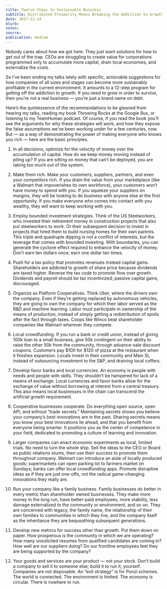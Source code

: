 ```yaml
---
title: Twelve Steps to Sustainable Business
subtitle: Distributed Prosperity Means Breaking the Addiction to Growth, and Circulating Value Throughout Your Marketplace
date: 2017-12-14
blurb:
notes:
source:
publication: medium
---
```


Nobody cares about how we got here. They just want solutions for how to get out of the trap. CEOs are struggling to create value for corporations programmed only to accumulate more capital, drain local economies, and externalize the costs.

So I’ve been ending my talks lately with specific, actionable suggestions for how companies of all sizes and stages can become more sustainably profitable in the current environment. It amounts to a 12-step program for getting off the addiction to growth. If you need to grow in order to survive, then you’re not a real business — you’re just a brand name on debt.

Here’s the quintessence of the recommendations to be gleaned from hearing my talks, reading my book Throwing Rocks at the Google Bus, or listening to my TeamHuman podcast. Of course, if you read the book you’ll see the arguments for why these strategies will work, and how they expose the false assumptions we’ve been working under for a few centuries, now. But — as a way of demonstrating the power of making everyone who knows you rich — here are the basic principles.

1. In all decisions, optimize for the velocity of money over the accumulation of capital. How do we keep money moving instead of piling up? If you are sitting on money that can’t be deployed, you are taking too much out of the system.

2. Make them rich. Make your customers, suppliers, partners, and even your competitors rich. If you drain the value from your marketplace (like a Walmart that impoverishes its own workforce), your customers won’t have money to spend with you. If you squeeze your suppliers on margins, they will be looking to do business with anyone else at the first opportunity. If you make everyone who comes into contact with you wealthy, they will want to keep working with you.

3. Employ bounded investment strategies. Think of the US Steelworkers, who invested their retirement money in construction projects that also put steelworkers to work. Or their subsequent decision to invest in projects that hired them to build nursing homes for their own parents. This triple and quadruple dipping is not a conflict of interests, but the leverage that comes with bounded investing. With boundaries, you can generate the cyclone effect required to enhance the velocity of money. Don’t earn ten dollars once; earn one dollar ten times.

4. Push for a tax policy that promotes revenues instead capital gains. Shareholders are addicted to growth of share price because dividends are taxed higher. Reverse the tax code to promote flow over growth. Dividends and payroll should be tax incentivized; passive capital gains, discouraged.

5. Organize as Platform Cooperatives. Think Uber, where the drivers own the company. Even if they’re getting replaced by autonomous vehicles, they are going to own the company for which their labor served as the R&D and machine learning. Labor must participate in ownership of the means of production, instead of simply getting a redistribution of spoils after the fact through taxes. Coops like Winco beat shareholder companies like Walmart wherever they compete.

6. Local crowdfunding. If you run a bank or credit union, instead of giving 100k loan to a small business, give 50k contingent on their ability to raise the other 50k from the community, through advance-sale discount coupons. Customers pay $100 for $120 of pizza at the restaurant when it finishes expansion. Locals invest in their community and Main St, instead of outsourcing investment to the S&P, and draining local coffers.

7. Develop favor banks and local currencies. An economy is people with needs and people with skills. They shouldn’t be hampered for lack of a means of exchange. Local currencies and favor banks allow for the exchange of value without borrowing at interest from a central treasury. This also means local businesses in the chain can transcend the artificial growth requirement.

8. Cooperative businesses cooperate. Do everything open source, open API, and without “trade secrets.” Maintaining secrets shows you believe your company’s best innovations are in the past. Sharing secrets means you know your best innovations lie ahead, and that you benefit from everyone being smarter. It positions you as the center of competence in your field, dedicated to promoting a culture of learning and innovation.

9. Larger companies can enact economic experiments as local, limited trials. No need to turn the whole ship. Sell the ideas to the CEO or Board as public relations stunts, then use their success to promote them throughout company. Walmart can introduce an aisle of locally produced goods; supermarkets can open parking lot to farmers market on Sundays; banks can offer local crowdfunding apps. Promote disruptive ideas as if they are just one-offs, not the radical game-changing innovations they really are.

10. Run your company like a family business. Family businesses do better in every metric than shareholder owned businesses. They make more money in the long run, have better-paid employees, more stability, less damage externalized to the community or environment, and so on. They are concerned with legacy, the family name, the relationship of their own families to communities in which they live, and the company itself as the inheritance they are bequeathing subsequent generations.

11. Develop new metrics for success other than growth. Put them down on paper. How prosperous is the community in which we are operating? How many unsolicited resumes from qualified candidates are coming in? How well are our suppliers doing? Do our frontline employees feel they are being supported by the company?

12. Your goods and services are your product — not your stock. Don’t build a company to sell it to someone else; build it to run it, yourself. Companies are not disposable. An “exit strategy” is for Ponzi schemes. The world is connected. The environment is limited. The economy is circular. There is nowhere to run.
